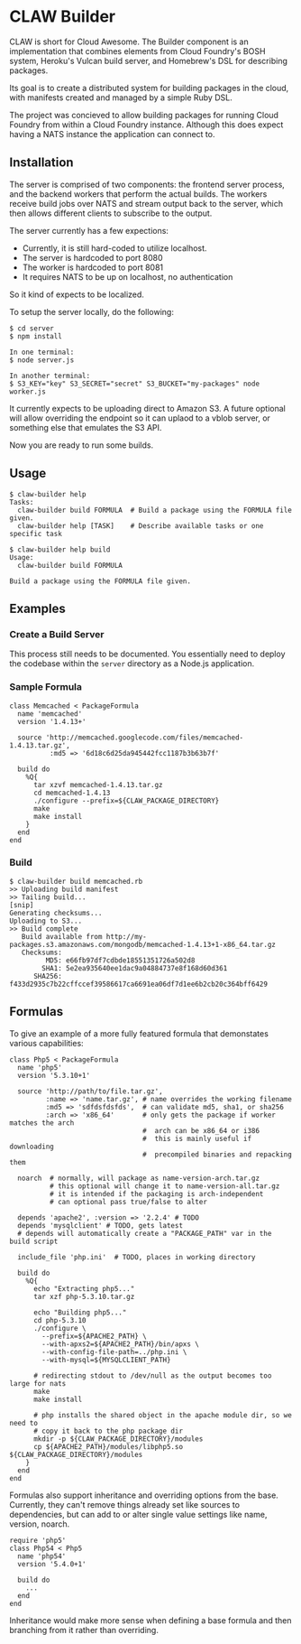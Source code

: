 # CLAW Builder

CLAW is short for Cloud Awesome.  The Builder component is an implementation
that combines elements from Cloud Foundry's BOSH system, Heroku's Vulcan build
server, and Homebrew's DSL for describing packages.

Its goal is to create a distributed system for building packages in the cloud,
with manifests created and managed by a simple Ruby DSL.

The project was concieved to allow building packages for running Cloud Foundry
from within a Cloud Foundry instance. Although this does expect having a NATS
instance the application can connect to.

## Installation

The server is comprised of two components: the frontend server process, and the
backend workers that perform the actual builds.  The workers receive build jobs
over NATS and stream output back to the server, which then allows different
clients to subscribe to the output.

The server currently has a few expections:

* Currently, it is still hard-coded to utilize localhost.
* The server is hardcoded to port 8080
* The worker is hardcoded to port 8081
* It requires NATS to be up on localhost, no authentication

So it kind of expects to be localized.

To setup the server locally, do the following:

    $ cd server
    $ npm install

    In one terminal:
    $ node server.js

    In another terminal:
    $ S3_KEY="key" S3_SECRET="secret" S3_BUCKET="my-packages" node worker.js

It currently expects to be uploading direct to Amazon S3.  A future optional will
allow overriding the endpoint so it can uplaod to a vblob server, or something
else that emulates the S3 API.

Now you are ready to run some builds.

## Usage

    $ claw-builder help
    Tasks:
      claw-builder build FORMULA  # Build a package using the FORMULA file given. 
      claw-builder help [TASK]    # Describe available tasks or one specific task

    $ claw-builder help build
    Usage:
      claw-builder build FORMULA

    Build a package using the FORMULA file given.

## Examples

### Create a Build Server

This process still needs to be documented.  You essentially need to deploy the
codebase within the `server` directory as a Node.js application.

### Sample Formula

    class Memcached < PackageFormula
      name 'memcached'
      version '1.4.13+'

      source 'http://memcached.googlecode.com/files/memcached-1.4.13.tar.gz',
              :md5 => '6d18c6d25da945442fcc1187b3b63b7f'

      build do
        %Q{
          tar xzvf memcached-1.4.13.tar.gz
          cd memcached-1.4.13
          ./configure --prefix=${CLAW_PACKAGE_DIRECTORY}
          make
          make install
        }
      end
    end

### Build

    $ claw-builder build memcached.rb
    >> Uploading build manifest
    >> Tailing build...
    [snip]
    Generating checksums...
    Uploading to S3...
    >> Build complete
       Build available from http://my-packages.s3.amazonaws.com/mongodb/memcached-1.4.13+1-x86_64.tar.gz
       Checksums:
             MD5: e66fb97df7cdbde18551351726a502d8
            SHA1: 5e2ea935640ee1dac9a04884737e8f168d60d361
          SHA256: f433d2935c7b22cffccef39586617ca6691ea06df7d1ee6b2cb20c364bff6429

## Formulas

To give an example of a more fully featured formula that demonstates various
capabilities:

    class Php5 < PackageFormula
      name 'php5'
      version '5.3.10+1'

      source 'http://path/to/file.tar.gz',
             :name => 'name.tar.gz', # name overrides the working filename
             :md5 => 'sdfdsfdsfds',  # can validate md5, sha1, or sha256
             :arch => 'x86_64'       # only gets the package if worker matches the arch
                                     #  arch can be x86_64 or i386
                                     #  this is mainly useful if downloading
                                     #  precompiled binaries and repacking them

      noarch  # normally, will package as name-version-arch.tar.gz
              # this optional will change it to name-version-all.tar.gz
              # it is intended if the packaging is arch-independent
              # can optional pass true/false to alter

      depends 'apache2', :version => '2.2.4' # TODO
      depends 'mysqlclient' # TODO, gets latest
      # depends will automatically create a "PACKAGE_PATH" var in the build script

      include_file 'php.ini'  # TODO, places in working directory

      build do
        %Q{
          echo "Extracting php5..."
          tar xzf php-5.3.10.tar.gz

          echo "Building php5..."
          cd php-5.3.10
          ./configure \
            --prefix=${APACHE2_PATH} \
            --with-apxs2=${APACHE2_PATH}/bin/apxs \
            --with-config-file-path=../php.ini \
            --with-mysql=${MYSQLCLIENT_PATH}

          # redirecting stdout to /dev/null as the output becomes too large for nats
          make
          make install

          # php installs the shared object in the apache module dir, so we need to
          # copy it back to the php package dir
          mkdir -p ${CLAW_PACKAGE_DIRECTORY}/modules
          cp ${APACHE2_PATH}/modules/libphp5.so ${CLAW_PACKAGE_DIRECTORY}/modules
        }
      end
    end

Formulas also support inheritance and overriding options from the base.  Currently,
they can't remove things already set like sources to dependencies, but can add to
or alter single value settings like name, version, noarch.

    require 'php5'
    class Php54 < Php5
      name 'php54'
      version '5.4.0+1'

      build do
        ...
      end
    end

Inheritance would make more sense when defining a base formula and then branching
from it rather than overriding.
